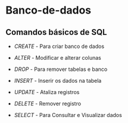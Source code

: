 # Banco-de-dados
 
## Comandos básicos de SQL


* _CREATE_ - Para criar banco de dados

* _ALTER_ - Modificar e alterar colunas

* _DROP_ - Para remover tabelas e banco

* _INSERT_ - Inserir  os dados na tabela

* _UPDATE_ - Ataliza registros

* _DELETE_ - Remover registro

* _SELECT_ - Para Consultar e Visualizar dados
